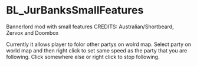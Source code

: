 # BL_JurBanksSmallFeatures
Bannerlord mod with small features
CREDITS: Australian/Shortbeard, Zervox and Doombox

Currently it allows player to folor other partys on wolrd map. Select party on world map and then right click to set same speed as the party that you are following. Click somewhere else or right click to stop following.


